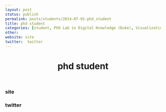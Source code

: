```yaml
---
layout: post
status: publish
permalink: posts/students/2014-07-02-phd_student
title: phd student
categories: [student, PhD Lab in Digital Knowledge (Duke), Visualizations, Spatial Humanities]
other: 
website: site
twitter:  twitter
---
```

  <div class='student-info'>
    <header class='post-header'>
      <h1>phd student</h1>
    </header>
  </div>

  <div class='student-contact'>
    <h3>site</h3>
    <h3>twitter</h3>
  </div>  
  